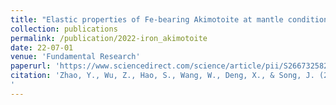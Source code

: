 ```yaml
---
title: "Elastic properties of Fe-bearing Akimotoite at mantle conditions: Implications for composition and temperature in lower mantle transition zone"
collection: publications
permalink: /publication/2022-iron_akimotoite
date: 22-07-01
venue: 'Fundamental Research'
paperurl: 'https://www.sciencedirect.com/science/article/pii/S2667325822000395'
citation: 'Zhao, Y., Wu, Z., Hao, S., Wang, W., Deng, X., & Song, J. (2022). Elastic properties of Fe-bearing Akimotoite at mantle conditions: Implications for composition and temperature in lower mantle transition zone. <i>Fundamental Research</i>.
'
---
```

